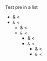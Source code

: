 Test pre in a list

- & <
- `& <` 
    - & <
    - `& <`
        - & <
        - `& <`
            - & <
            - `& <`
